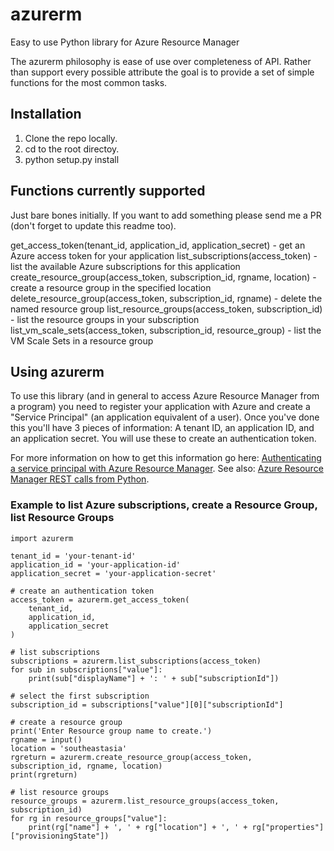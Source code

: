 # azurerm
Easy to use Python library for Azure Resource Manager

The azurerm philosophy is ease of use over completeness of API. Rather than support every possible attribute the goal is to provide a set of simple functions for the most common tasks.

## Installation
1. Clone the repo locally.
2. cd to the root directoy.
3. python setup.py install

## Functions currently supported
Just bare bones initially. If you want to add something please send me a PR (don't forget to update this readme too).

get_access_token(tenant_id, application_id, application_secret) - get an Azure access token for your application
list_subscriptions(access_token) - list the available Azure subscriptions for this application
create_resource_group(access_token, subscription_id, rgname, location) - create a resource group in the specified location
delete_resource_group(access_token, subscription_id, rgname) - delete the named resource group
list_resource_groups(access_token, subscription_id) - list the resource groups in your subscription
list_vm_scale_sets(access_token, subscription_id, resource_group) - list the VM Scale Sets in a resource group

## Using azurerm
To use this library (and in general to access Azure Resource Manager from a program) you need to register your application with Azure and create a "Service Principal" (an application equivalent of a user). Once you've done this you'll have 3 pieces of information: A tenant ID, an application ID, and an application secret. You will use these to create an authentication token.

For more information on how to get this information go here: <a href ="https://azure.microsoft.com/en-us/documentation/articles/resource-group-authenticate-service-principal/">Authenticating a service principal with Azure Resource Manager</a>. See also: <a href="https://msftstack.wordpress.com/2016/01/05/azure-resource-manager-authentication-with-python/">Azure Resource Manager REST calls from Python</a>.

### Example to list Azure subscriptions, create a Resource Group, list Resource Groups
```
import azurerm

tenant_id = 'your-tenant-id'
application_id = 'your-application-id'
application_secret = 'your-application-secret'

# create an authentication token
access_token = azurerm.get_access_token(
    tenant_id,
    application_id,
    application_secret
)

# list subscriptions
subscriptions = azurerm.list_subscriptions(access_token)
for sub in subscriptions["value"]:
    print(sub["displayName"] + ': ' + sub["subscriptionId"])

# select the first subscription
subscription_id = subscriptions["value"][0]["subscriptionId"]

# create a resource group
print('Enter Resource group name to create.')
rgname = input()
location = 'southeastasia'
rgreturn = azurerm.create_resource_group(access_token, subscription_id, rgname, location)
print(rgreturn)

# list resource groups
resource_groups = azurerm.list_resource_groups(access_token, subscription_id)
for rg in resource_groups["value"]:
    print(rg["name"] + ', ' + rg["location"] + ', ' + rg["properties"]["provisioningState"])
```    
